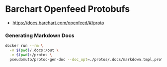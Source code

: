 # Barchart Openfeed Protobufs

* https://docs.barchart.com/openfeed/#/proto

### Generating Markdown Docs

```bash
docker run --rm \
  -v $(pwd)/.docs:/out \
  -v $(pwd):/protos \
  pseudomuto/protoc-gen-doc --doc_opt=./protos/.docs/markdown.tmpl,proto_markdown.md
```